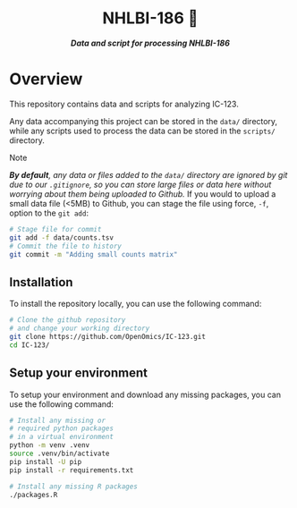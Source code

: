 <div align="center">
   
  <h1>NHLBI-186 🔬</h1>
  
  **_Data and script for processing NHLBI-186_**

</div>

# Overview

This repository contains data and scripts for analyzing IC-123. 

Any data accompanying this project can be stored in the `data/` directory, while any scripts used to process the data can be stored in the `scripts/` directory.

> [!NOTE]  
> _**By default**, any data or files added to the `data/` directory are ignored by git due to our `.gitignore`, so you can store large files or data here without worrying about them being uploaded to Github._ If you would to upload a small data file (<5MB) to Github, you can stage the file using force, `-f`, option to the `git add`:  
> ```bash
> # Stage file for commit
> git add -f data/counts.tsv
> # Commit the file to history
> git commit -m "Adding small counts matrix"
> ```

<!--
Please add some more information about the project here. This can be copied directly from the project description. Also please update any references to IC-123 to the correct project identifer. For example: NCBR-123, NHLBI-123, NIAMS-123, etc. 

The easiest way to do this is with sed or find/replace in your text editor. Please feel free to also delete or keep any in this file. This is just a template to get you started, and you can modify it as needed. At the end of the day, this is your project and you can structure it however you like!

```bash
# On biowulf/helix,
# Example sed commnad on linux,
# this can be run on Biowulf
sed -i 's/IC-123/NCBR-123/g' README.md

# On local laptop,
# Example sed on macOSX,
# this can be run on your local machine
sed -i '' 's/IC-123/NCBR-123/g' README.md
```
-->

## Installation

To install the repository locally, you can use the following command:

```bash
# Clone the github repository
# and change your working directory
git clone https://github.com/OpenOmics/IC-123.git
cd IC-123/
```

## Setup your environment

To setup your environment and download any missing packages, you can use the following command:

```bash
# Install any missing or 
# required python packages
# in a virtual environment
python -m venv .venv
source .venv/bin/activate
pip install -U pip
pip install -r requirements.txt

# Install any missing R packages
./packages.R
```

<!--
## Reproduce the analyses

This is where you can add any steps to reproduce the analyses. For example, you can add the following command to run the script:

```bash
# Add any steps here to 
# reproduce the analyses
./scripts/deg.R -i data/counts.tsv -s data/sample_sheet.tsv -o results/
./scripts/heatmap.py -i results/deg.tsv --fc 2 --fdr 0.05 -o results/figures/
```
-->
